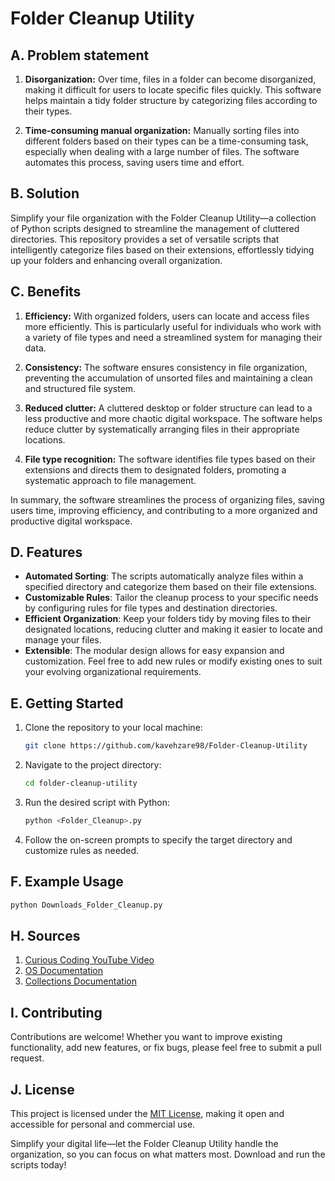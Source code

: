 # Folder Cleanup Utility

## A. Problem statement

1. **Disorganization:** Over time, files in a folder can become disorganized, making it difficult for users to locate specific files quickly. This software helps maintain a tidy folder structure by categorizing files according to their types.

2. **Time-consuming manual organization:** Manually sorting files into different folders based on their types can be a time-consuming task, especially when dealing with a large number of files. The software automates this process, saving users time and effort.

## B. Solution

Simplify your file organization with the Folder Cleanup Utility—a collection of Python scripts designed to streamline the management of cluttered directories. This repository provides a set of versatile scripts that intelligently categorize files based on their extensions, effortlessly tidying up your folders and enhancing overall organization.

## C. Benefits

1. **Efficiency:** With organized folders, users can locate and access files more efficiently. This is particularly useful for individuals who work with a variety of file types and need a streamlined system for managing their data.

2. **Consistency:** The software ensures consistency in file organization, preventing the accumulation of unsorted files and maintaining a clean and structured file system.

3. **Reduced clutter:** A cluttered desktop or folder structure can lead to a less productive and more chaotic digital workspace. The software helps reduce clutter by systematically arranging files in their appropriate locations.

4. **File type recognition:** The software identifies file types based on their extensions and directs them to designated folders, promoting a systematic approach to file management.

In summary, the software streamlines the process of organizing files, saving users time, improving efficiency, and contributing to a more organized and productive digital workspace.


## D. Features

- **Automated Sorting**: The scripts automatically analyze files within a specified directory and categorize them based on their file extensions.
- **Customizable Rules**: Tailor the cleanup process to your specific needs by configuring rules for file types and destination directories.
- **Efficient Organization**: Keep your folders tidy by moving files to their designated locations, reducing clutter and making it easier to locate and manage your files.
- **Extensible**: The modular design allows for easy expansion and customization. Feel free to add new rules or modify existing ones to suit your evolving organizational requirements.

## E. Getting Started

1. Clone the repository to your local machine:

    
    ```bash
    git clone https://github.com/kavehzare98/Folder-Cleanup-Utility
    ```
    
2. Navigate to the project directory:
    
    ```bash
    cd folder-cleanup-utility
    
    ```
    
3. Run the desired script with Python:
    
    ```bash
    python <Folder_Cleanup>.py
    
    ```
    
4. Follow the on-screen prompts to specify the target directory and customize rules as needed.

## F. Example Usage

```bash
python Downloads_Folder_Cleanup.py

```
## H. Sources
1. [Curious Coding YouTube Video](https://www.youtube.com/watch?v=5idxowRxWW0)
2. [OS Documentation](https://docs.python.org/3/library/os.path.html#module-os.path)
3. [Collections Documentation](https://docs.python.org/3/library/collections.html)

## I. Contributing

Contributions are welcome! Whether you want to improve existing functionality, add new features, or fix bugs, please feel free to submit a pull request.

## J. License

This project is licensed under the [MIT License](notion://www.notion.so/LICENSE), making it open and accessible for personal and commercial use.

Simplify your digital life—let the Folder Cleanup Utility handle the organization, so you can focus on what matters most. Download and run the scripts today!

##
